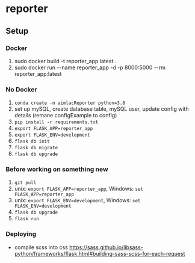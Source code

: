 # reporter

## Setup

### Docker
1. sudo docker build -t reporter_app:latest .
2. sudo docker run --name reporter_app -d -p 8000:5000 --rm reporter_app:latest


### No Docker
1. `conda create -n aimlacReporter python=3.8`
2. set up mySQL, create database table, mySQL user, update config with details (remane configExample to config)
3. `pip install -r requirements.txt`
4. `export FLASK_APP=reporter_app`
5. `export FLASK_ENV=development`
2. `flask db init`
3. `flask db migrate`
3. `flask db upgrade`

### Before working on something new

1. `git pull`
2. unix: `export FLASK_APP=reporter_app`, Windows: `set FLASK_APP=reporter_app`
3. unix: `export FLASK_ENV=development`, Windows: `set FLASK_ENV=development`
4. `flask db upgrade`
5. `flask run`

### Deploying

* compile scss into css https://sass.github.io/libsass-python/frameworks/flask.html#building-sass-scss-for-each-request
